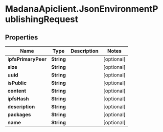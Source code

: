 # MadanaApiclient.JsonEnvironmentPublishingRequest

## Properties

Name | Type | Description | Notes
------------ | ------------- | ------------- | -------------
**ipfsPrimaryPeer** | **String** |  | [optional] 
**size** | **String** |  | [optional] 
**uuid** | **String** |  | [optional] 
**isPublic** | **String** |  | [optional] 
**content** | **String** |  | [optional] 
**ipfsHash** | **String** |  | [optional] 
**description** | **String** |  | [optional] 
**packages** | **String** |  | [optional] 
**name** | **String** |  | [optional] 


